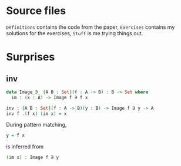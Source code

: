 # Source files
`Definitions` contains the code from the paper, `Exercises` contains my solutions for the exercises, `Stuff` is me trying things out.

# Surprises
## inv
```agda
data Image_∋_ {A B : Set}(f : A -> B) : B -> Set where
  im : (x : A) -> Image f ∋ f x

inv : {A B : Set}(f : A -> B)(y : B) -> Image f ∋ y -> A
inv f .(f x) (im x) = x
```
During pattern matching,
```agda
y = f x
```
is inferred from
```agda
(im x) : Image f ∋ y
```
